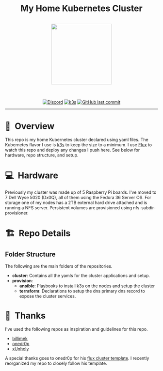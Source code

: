 <h1 align="center">
  My Home Kubernetes Cluster
  <br />
  <br />
  <img width="200" height="200" src="https://upload.wikimedia.org/wikipedia/commons/thumb/3/39/Kubernetes_logo_without_workmark.svg/1200px-Kubernetes_logo_without_workmark.svg.png">
</h1>
<br />
<div align="center">

[![Discord](https://img.shields.io/badge/discord-chat-7289DA.svg?maxAge=60&style=for-the-badge&logo=discord)](https://discord.gg/DNCynrJ)
[![k3s](https://img.shields.io/badge/k3s-v1.25.3+k3s1-blue?style=for-the-badge&logo=kubernetes)](https://k3s.io/)
[![GitHub last commit](https://img.shields.io/github/last-commit/rickcoxdev/home-cluster?logo=github&style=for-the-badge)](https://github.com/RickCoxDev/home-cluster/commits/main)

</div>

---

# :telescope:&nbsp; Overview

This repo is my home Kubernetes cluster declared using yaml files. The Kubernetes flavor I use is [k3s](https://k3s.io) to keep the size to a minimum.
I use [Flux](https://fluxcd.io) to watch this repo and deploy any changes I push here. See below for hardware, repo structure, and setup.

# :computer:&nbsp; Hardware

Previously my cluster was made up of 5 Raspberry Pi boards. I've moved to 7 Dell Wyse 5020 (Dx0Q), all of them using the Fedora 36 Server OS.
For storage one of my nodes has a 2TB external hard drive attached and is running a NFS server. Persistent volumes are provisioned using nfs-subdir-provisioner.

# :building_construction:&nbsp; Repo Details

## Folder Structure

The following are the main folders of the repositories.

- **cluster**: Contains all the yamls for the cluster applications and setup.
- **provision**:
  - **ansible**: Playbooks to install k3s on the nodes and setup the cluster
  - **terraform**: Declarations to setup the dns primary dns record to expose the cluster services.

# :clap:&nbsp; Thanks

I've used the following repos as inspiration and guidelines for this repo.

- [billimek](https://github.com/billimek/k8s-gitops)
- [onedr0p](https://github.com/onedr0p/k3s-gitops)
- [xUnholy](https://github.com/raspbernetes/k8s-gitops)

A special thanks goes to onedr0p for his [flux cluster template](https://github.com/onedr0p/flux-cluster-template). I recently reorganized my repo to closely follow his template.
